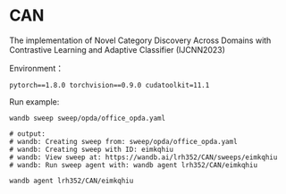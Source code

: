 # CAN
The implementation of Novel Category Discovery Across Domains with Contrastive Learning and Adaptive Classifier (IJCNN2023)

Environment：

```
pytorch==1.8.0 torchvision==0.9.0 cudatoolkit=11.1 
```
Run example:
```
wandb sweep sweep/opda/office_opda.yaml

# output:
# wandb: Creating sweep from: sweep/opda/office_opda.yaml
# wandb: Creating sweep with ID: eimkqhiu
# wandb: View sweep at: https://wandb.ai/lrh352/CAN/sweeps/eimkqhiu
# wandb: Run sweep agent with: wandb agent lrh352/CAN/eimkqhiu

wandb agent lrh352/CAN/eimkqhiu
```
